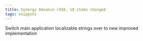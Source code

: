 ```yaml
---
title: Synergy Advance r358, 18 items changed
tags: snippets
---
```


Switch main application localizable strings over to new improved implementation
